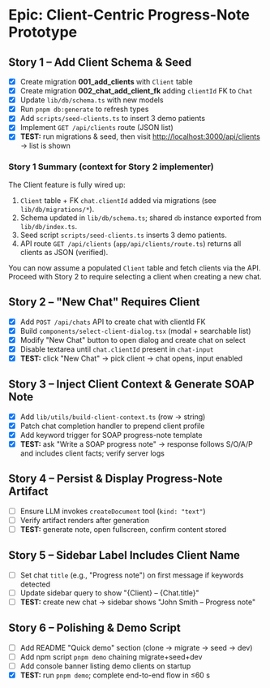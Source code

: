 # Epic: Client-Centric Progress-Note Prototype

## Story&nbsp;1 – Add Client Schema & Seed
- [x] Create migration **001_add_clients** with `Client` table
- [x] Create migration **002_chat_add_client_fk** adding `clientId` FK to `Chat`
- [x] Update `lib/db/schema.ts` with new models
- [x] Run `pnpm db:generate` to refresh types
- [x] Add `scripts/seed-clients.ts` to insert 3 demo patients
- [x] Implement `GET /api/clients` route (JSON list)
- [x] **TEST:** run migrations & seed, then visit <http://localhost:3000/api/clients> → list is shown

### Story 1 Summary (context for Story 2 implementer)
The Client feature is fully wired up:
1. `Client` table + FK `chat.clientId` added via migrations (see `lib/db/migrations/*`).
2. Schema updated in `lib/db/schema.ts`; shared `db` instance exported from `lib/db/index.ts`.
3. Seed script `scripts/seed-clients.ts` inserts 3 demo patients.
4. API route `GET /api/clients` (`app/api/clients/route.ts`) returns all clients as JSON (verified).

You can now assume a populated `Client` table and fetch clients via the API. Proceed with Story 2 to require selecting a client when creating a new chat.

## Story&nbsp;2 – "New Chat" Requires Client
- [x] Add `POST /api/chats` API to create chat with clientId FK
- [x] Build `components/select-client-dialog.tsx` (modal + searchable list)
- [x] Modify "New Chat" button to open dialog and create chat on select
- [x] Disable textarea until `chat.clientId` present in `chat-input`
- [x] **TEST:** click "New Chat" → pick client → chat opens, input enabled

## Story&nbsp;3 – Inject Client Context & Generate SOAP Note
- [x] Add `lib/utils/build-client-context.ts` (row → string)
- [x] Patch chat completion handler to prepend client profile
- [x] Add keyword trigger for SOAP progress-note template
- [x] **TEST:** ask "Write a SOAP progress note" → response follows S/O/A/P and includes client facts; verify server logs

## Story&nbsp;4 – Persist & Display Progress-Note Artifact
- [ ] Ensure LLM invokes `createDocument` tool (`kind: "text"`)
- [ ] Verify artifact renders after generation
- [ ] **TEST:** generate note, open fullscreen, confirm content stored

## Story&nbsp;5 – Sidebar Label Includes Client Name
- [ ] Set chat `title` (e.g., "Progress note") on first message if keywords detected
- [ ] Update sidebar query to show "{Client} – {Chat.title}"
- [ ] **TEST:** create new chat → sidebar shows "John Smith – Progress note"

## Story&nbsp;6 – Polishing & Demo Script
- [ ] Add README "Quick demo" section (clone → migrate → seed → dev)
- [ ] Add npm script `pnpm demo` chaining migrate+seed+dev
- [ ] Add console banner listing demo clients on startup
- [x] **TEST:** run `pnpm demo`; complete end-to-end flow in ≤60 s
